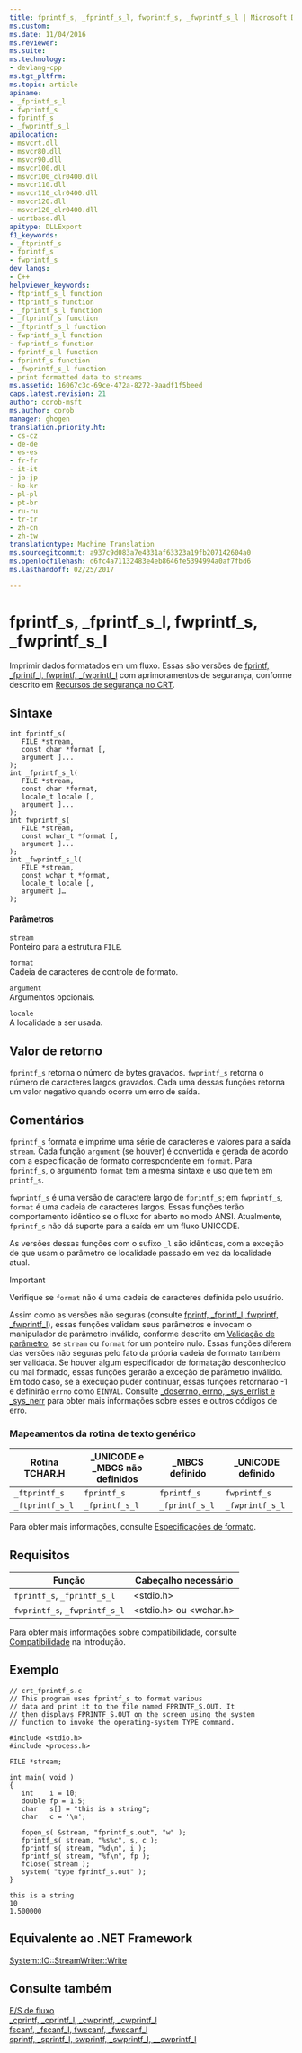 ```yaml
---
title: fprintf_s, _fprintf_s_l, fwprintf_s, _fwprintf_s_l | Microsoft Docs
ms.custom: 
ms.date: 11/04/2016
ms.reviewer: 
ms.suite: 
ms.technology:
- devlang-cpp
ms.tgt_pltfrm: 
ms.topic: article
apiname:
- _fprintf_s_l
- fwprintf_s
- fprintf_s
- _fwprintf_s_l
apilocation:
- msvcrt.dll
- msvcr80.dll
- msvcr90.dll
- msvcr100.dll
- msvcr100_clr0400.dll
- msvcr110.dll
- msvcr110_clr0400.dll
- msvcr120.dll
- msvcr120_clr0400.dll
- ucrtbase.dll
apitype: DLLExport
f1_keywords:
- _ftprintf_s
- fprintf_s
- fwprintf_s
dev_langs:
- C++
helpviewer_keywords:
- ftprintf_s_l function
- ftprintf_s function
- _fprintf_s_l function
- _ftprintf_s function
- _ftprintf_s_l function
- fwprintf_s_l function
- fwprintf_s function
- fprintf_s_l function
- fprintf_s function
- _fwprintf_s_l function
- print formatted data to streams
ms.assetid: 16067c3c-69ce-472a-8272-9aadf1f5beed
caps.latest.revision: 21
author: corob-msft
ms.author: corob
manager: ghogen
translation.priority.ht:
- cs-cz
- de-de
- es-es
- fr-fr
- it-it
- ja-jp
- ko-kr
- pl-pl
- pt-br
- ru-ru
- tr-tr
- zh-cn
- zh-tw
translationtype: Machine Translation
ms.sourcegitcommit: a937c9d083a7e4331af63323a19fb207142604a0
ms.openlocfilehash: d6fc4a71132483e4eb8646fe5394994a0af7fbd6
ms.lasthandoff: 02/25/2017

---
```

# <a name="fprintfs-fprintfsl-fwprintfs-fwprintfsl"></a>fprintf_s, _fprintf_s_l, fwprintf_s, _fwprintf_s_l
Imprimir dados formatados em um fluxo. Essas são versões de [fprintf, _fprintf_l, fwprintf, _fwprintf_l](../../c-runtime-library/reference/fprintf-fprintf-l-fwprintf-fwprintf-l.md) com aprimoramentos de segurança, conforme descrito em [Recursos de segurança no CRT](../../c-runtime-library/security-features-in-the-crt.md).  
  
## <a name="syntax"></a>Sintaxe  
  
```  
int fprintf_s(   
   FILE *stream,  
   const char *format [,  
   argument ]...  
);  
int _fprintf_s_l(   
   FILE *stream,  
   const char *format,  
   locale_t locale [,  
   argument ]...  
);  
int fwprintf_s(   
   FILE *stream,  
   const wchar_t *format [,  
   argument ]...  
);  
int _fwprintf_s_l(   
   FILE *stream,  
   const wchar_t *format,  
   locale_t locale [,  
   argument ]…  
);  
```  
  
#### <a name="parameters"></a>Parâmetros  
 `stream`  
 Ponteiro para a estrutura `FILE`.  
  
 `format`  
 Cadeia de caracteres de controle de formato.  
  
 `argument`  
 Argumentos opcionais.  
  
 `locale`  
 A localidade a ser usada.  
  
## <a name="return-value"></a>Valor de retorno  
 `fprintf_s` retorna o número de bytes gravados. `fwprintf_s` retorna o número de caracteres largos gravados. Cada uma dessas funções retorna um valor negativo quando ocorre um erro de saída.  
  
## <a name="remarks"></a>Comentários  
 `fprintf_s` formata e imprime uma série de caracteres e valores para a saída `stream`*.* Cada função `argument` (se houver) é convertida e gerada de acordo com a especificação de formato correspondente em `format`*.* Para `fprintf_s`, o argumento `format` tem a mesma sintaxe e uso que tem em `printf_s`.  
  
 `fwprintf_s` é uma versão de caractere largo de `fprintf_s`; em `fwprintf_s`, `format` é uma cadeia de caracteres largos. Essas funções terão comportamento idêntico se o fluxo for aberto no modo ANSI. Atualmente, `fprintf_s` não dá suporte para a saída em um fluxo UNICODE.  
  
 As versões dessas funções com o sufixo `_l` são idênticas, com a exceção de que usam o parâmetro de localidade passado em vez da localidade atual.  
  
> [!IMPORTANT]
>  Verifique se `format` não é uma cadeia de caracteres definida pelo usuário.  
  
 Assim como as versões não seguras (consulte [fprintf, _fprintf_l, fwprintf, _fwprintf_l](../../c-runtime-library/reference/fprintf-fprintf-l-fwprintf-fwprintf-l.md)), essas funções validam seus parâmetros e invocam o manipulador de parâmetro inválido, conforme descrito em [Validação de parâmetro](../../c-runtime-library/parameter-validation.md), se `stream` ou `format` for um ponteiro nulo. Essas funções diferem das versões não seguras pelo fato da própria cadeia de formato também ser validada. Se houver algum especificador de formatação desconhecido ou mal formado, essas funções gerarão a exceção de parâmetro inválido. Em todo caso, se a execução puder continuar, essas funções retornarão -1 e definirão `errno` como `EINVAL`. Consulte [_doserrno, errno, _sys_errlist e _sys_nerr](../../c-runtime-library/errno-doserrno-sys-errlist-and-sys-nerr.md) para obter mais informações sobre esses e outros códigos de erro.  
  
### <a name="generic-text-routine-mappings"></a>Mapeamentos da rotina de texto genérico  
  
|Rotina TCHAR.H|_UNICODE e _MBCS não definidos|_MBCS definido|_UNICODE definido|  
|---------------------|------------------------------------|--------------------|-----------------------|  
|`_ftprintf_s`|`fprintf_s`|`fprintf_s`|`fwprintf_s`|  
|`_ftprintf_s_l`|`_fprintf_s_l`|`_fprintf_s_l`|`_fwprintf_s_l`|  
  
 Para obter mais informações, consulte [Especificações de formato](../../c-runtime-library/format-specification-syntax-printf-and-wprintf-functions.md).  
  
## <a name="requirements"></a>Requisitos  
  
|Função|Cabeçalho necessário|  
|--------------|---------------------|  
|`fprintf_s`, `_fprintf_s_l`|\<stdio.h>|  
|`fwprintf_s`, `_fwprintf_s_l`|\<stdio.h> ou \<wchar.h>|  
  
 Para obter mais informações sobre compatibilidade, consulte [Compatibilidade](../../c-runtime-library/compatibility.md) na Introdução.  
  
## <a name="example"></a>Exemplo  
  
```  
// crt_fprintf_s.c  
// This program uses fprintf_s to format various  
// data and print it to the file named FPRINTF_S.OUT. It  
// then displays FPRINTF_S.OUT on the screen using the system  
// function to invoke the operating-system TYPE command.  
  
#include <stdio.h>  
#include <process.h>  
  
FILE *stream;  
  
int main( void )  
{  
   int    i = 10;  
   double fp = 1.5;  
   char   s[] = "this is a string";  
   char   c = '\n';  
  
   fopen_s( &stream, "fprintf_s.out", "w" );  
   fprintf_s( stream, "%s%c", s, c );  
   fprintf_s( stream, "%d\n", i );  
   fprintf_s( stream, "%f\n", fp );  
   fclose( stream );  
   system( "type fprintf_s.out" );  
}  
```  
  
```Output  
this is a string  
10  
1.500000  
```  
  
## <a name="net-framework-equivalent"></a>Equivalente ao .NET Framework  
 [System::IO::StreamWriter::Write](https://msdn.microsoft.com/en-us/library/system.io.streamwriter.write.aspx)  
  
## <a name="see-also"></a>Consulte também  
 [E/S de fluxo](../../c-runtime-library/stream-i-o.md)   
 [_cprintf, _cprintf_l, _cwprintf, _cwprintf_l](../../c-runtime-library/reference/cprintf-cprintf-l-cwprintf-cwprintf-l.md)   
 [fscanf, _fscanf_l, fwscanf, _fwscanf_l](../../c-runtime-library/reference/fscanf-fscanf-l-fwscanf-fwscanf-l.md)   
 [sprintf, _sprintf_l, swprintf, _swprintf_l, \__swprintf_l](../../c-runtime-library/reference/sprintf-sprintf-l-swprintf-swprintf-l-swprintf-l.md)
